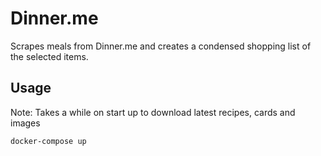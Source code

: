 # Dinner.me

Scrapes meals from Dinner.me and creates a condensed shopping list of the selected items.

## Usage

Note: Takes a while on start up to download latest recipes, cards and images

```bash
docker-compose up
```
